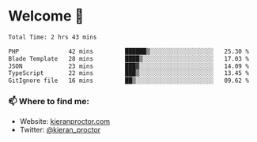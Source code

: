 # Welcome 🦘

<!--START_SECTION:waka-->

```txt
Total Time: 2 hrs 43 mins

PHP              42 mins         ██████▒░░░░░░░░░░░░░░░░░░   25.30 %
Blade Template   28 mins         ████▒░░░░░░░░░░░░░░░░░░░░   17.03 %
JSON             23 mins         ███▓░░░░░░░░░░░░░░░░░░░░░   14.09 %
TypeScript       22 mins         ███▒░░░░░░░░░░░░░░░░░░░░░   13.45 %
GitIgnore file   16 mins         ██▒░░░░░░░░░░░░░░░░░░░░░░   09.62 %
```

<!--END_SECTION:waka-->

### 📫 Where to find me:

-   Website: [kieranproctor.com](https://kieranproctor.com/)
-   Twitter: [@kieran_proctor](https://twitter.com/kieran_proctor)
